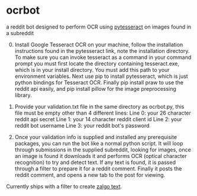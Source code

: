 # ocrbot
a reddit bot designed to perform OCR using [pytesseract](https://github.com/madmaze/pytesseract) on images found in a subreddit

0. Install Google Tesseract OCR on your machine, follow the installation instructions found in the pytesseract link, note the installation directory. To make sure you can invoke tesseract as a command in your command prompt you must first locate the directory containing tesseract.exe, which is in your install directory. You must add this path to your environment variables. Next use pip to install pytesseract, which is just python bindings for Tesseract OCR. Finally pip install praw to use the reddit api easily, and pip install pillow for the image preprocessing library.

1. Provide your validation.txt file in the same directory as ocrbot.py, this file must be empty other than 4 different lines:
  Line 0: your 26 character reddit api secret
  Line 1: your 14 character reddit client id
  Line 2: your reddit bot username
  Line 3: your reddit bot's password
  
2. Once your validation info is supplied and installed any prerequisite packages, you can run the bot like a normal python script.
It will loop through submissions in the supplied subreddit, looking for images, once an image is found it downloads it and performs OCR (optical character recognition) to try and detect text. If any text is found, it is passed through a filter to prepare it for a reddit comment. Finally it posts the reddit comment, and opens a new tab to the post for viewing.

Currently ships with a filter to create [zalgo text](http://www.eeemo.net/).
